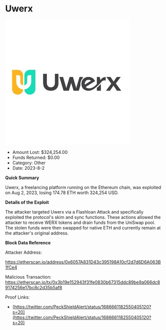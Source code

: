 # Uwerx
![Uwerx](/rektimages/Uwerx-Flashloan-Exploit.png)
- Amount Lost: $324,254.00
- Funds Returned: $0.00
- Category: Other
- Date: 2023-8-2

**Quick Summary**

Uwerx, a freelancing platform running on the Ethereum chain, was exploited on Aug 2, 2023, losing 174.78 ETH worth 324,254 USD.

  


 **Details of the Exploit**

The attacker targeted Uwerx via a Flashloan Attack and specifically exploited the protocol's skim and sync functions. These actions allowed the attacker to receive WERX tokens and drain funds from the UniSwap pool. The stolen funds were then swapped for native ETH and currently remain at the attacker's original address.

  


 **Block Data Reference**

Attacker Address:

https://etherscan.io/address/0x6057A831D43c395198A10cf2d7d6D6A063B1fCe4

  


Malicious Transaction: https://etherscan.io/tx/0x3b19e152943f31fe0830b67315ddc89be9a066dc89174256e17bc8c2d35b5af8


Proof Links:
- [https://twitter.com/PeckShieldAlert/status/1686661182550405120?s=20](https://twitter.com/PeckShieldAlert/status/1686661182550405120?s=20)


